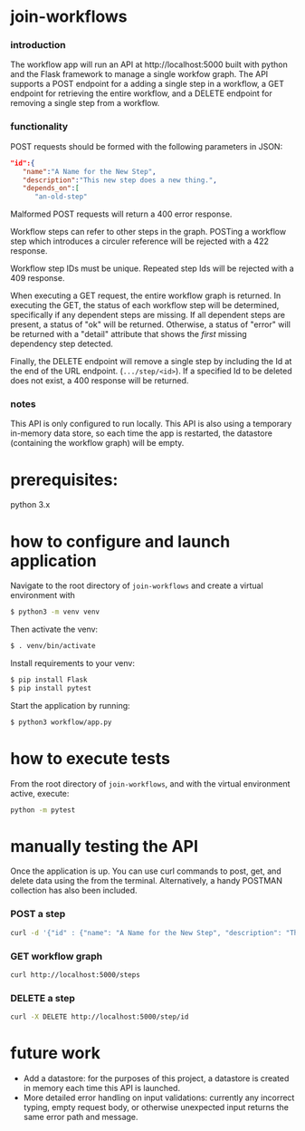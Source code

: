 # join-workflows
### introduction
The workflow app will run an API at http://localhost:5000 built with python and the Flask framework to manage a single workfow graph. The API supports a POST endpoint for a adding a single step in a workflow, a GET endpoint for retrieving the entire workflow, and a DELETE endpoint for removing a single step from a workflow.

### functionality
POST requests should be formed with the following parameters in JSON:
```json
"id":{
   "name":"A Name for the New Step",
   "description":"This new step does a new thing.",
   "depends_on":[
      "an-old-step"
```

Malformed POST requests will return a 400 error response. 

Workflow steps can refer to other steps in the graph. POSTing a workflow step which introduces a circuler reference will be rejected with a 422 response. 

Workflow step IDs must be unique. Repeated step Ids will be rejected with a 409 response. 

When executing a GET request, the entire workflow graph is returned. In executing the GET, the status of each workflow step will be determined, specifically if any dependent steps are missing. If all dependent steps are present, a status of "ok" will be returned. Otherwise, a status of "error" will be returned with a "detail" attribute that shows the *first* missing dependency step detected.

Finally, the DELETE endpoint will remove a single step by including the Id at the end of the URL endpoint. (`.../step/<id>`). If a specified Id to be deleted does not exist, a 400 response will be returned.

### notes
This API is only configured to run locally. This API is also using a temporary in-memory data store, so each time the app is restarted, the datastore (containing the workflow graph) will be empty. 


# prerequisites:
python 3.x

# how to configure and launch application
Navigate to the root directory of `join-workflows` and create a virtual environment with
```bash
$ python3 -m venv venv
```

Then activate the venv:
```bash
$ . venv/bin/activate
```

Install requirements to your venv:
```bash
$ pip install Flask
$ pip install pytest
```

Start the application by running:
```bash
$ python3 workflow/app.py
```

# how to execute tests
From the root directory of `join-workflows`, and with the virtual environment active, execute:
```bash
python -m pytest
```

# manually testing the API
Once the application is up. You can use curl commands to post, get, and delete data using the from the terminal. Alternatively, a handy POSTMAN collection has also been included. 

### POST a step
```bash
curl -d '{"id" : {"name": "A Name for the New Step", "description": "This new step does a new thing.", "depends_on": ["id1"] }}' -H "Content-Type: application/json" -X POST http://localhost:5000/steps
```

### GET workflow graph
```bash
curl http://localhost:5000/steps
```

### DELETE a step
```bash
curl -X DELETE http://localhost:5000/step/id
```

# future work
- Add a datastore: for the purposes of this project, a datastore is created in memory each time this API is launched.
- More detailed error handling on input validations: currently any incorrect typing, empty request body, or otherwise unexpected input returns the same error path and message. 
